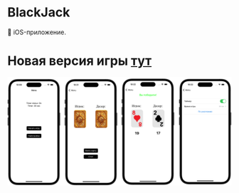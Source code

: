 # BlackJack
 iOS-приложение.
# Новая версия игры [тут](https://github.com/mightyK1ngRichard/BlackJack/edit/main/README.md)
<img class="screen_application" src="https://github.com/mightyK1ngRichard/BlackJack/blob/main/Screens/Preview.png" width="1000">
